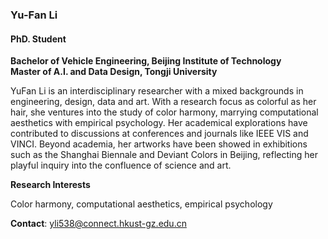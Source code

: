 ### Yu-Fan Li
#### PhD. Student
**Bachelor of Vehicle Engineering, Beijing Institute of Technology**\
**Master of A.I. and Data Design, Tongji University**

YuFan Li is an interdisciplinary researcher with a mixed backgrounds in engineering, design, data and art. With a research focus as colorful as her hair, she ventures into the study of color harmony, marrying computational aesthetics with empirical psychology.
Her academical explorations have contributed to discussions at conferences and journals like IEEE VIS and VINCI. Beyond academia, her artworks have been showed in exhibitions such as the Shanghai Biennale and Deviant Colors in Beijing, reflecting her playful inquiry into the confluence of science and art.

**Research Interests**

Color harmony, computational aesthetics, empirical psychology

**Contact**: 
yli538@connect.hkust-gz.edu.cn